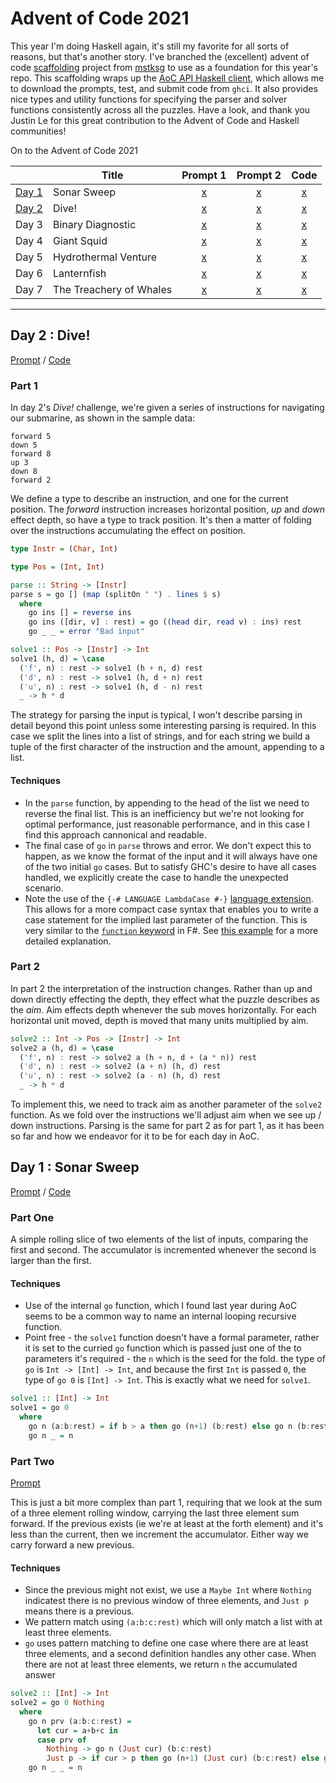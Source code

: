 Advent of Code 2021
===================

This year I'm doing Haskell again, it's still my favorite for all sorts of reasons, but that's another story. I've branched the (excellent) advent of code [scaffolding](https://github.com/mstksg/advent-of-code-dev) project from [mstksg](https://github.com/mstksg) to use as a foundation for this year's repo. This scaffolding wraps up the [AoC API Haskell client](https://hackage.haskell.org/package/advent-of-code-api), which allows me to download the prompts, test, and submit code from `ghci`. It also provides nice types and utility functions for specifying the parser and solver functions consistently across all the puzzles. Have a look, and thank you Justin Le for this great contribution to the Advent of Code and Haskell communities!

On to the Advent of Code 2021

|       | Title                   | Prompt 1 | Prompt 2 | Code | 
|-------|-------------------------|:--------:|:--------:|:----:|
| [Day 1](#day-1--sonar-sweep) | Sonar Sweep   | [x](./prompt/01a.md) | [x](./prompt/01b.md) | [x](./src/AOC/Challenge/Day01.hs) |
| [Day 2](#day-2--dive) | Dive!  | [x](./prompt/02a.md) | [x](./prompt/02b.md) | [x](./src/AOC/Challenge/Day02.hs) |
| Day 3 | Binary Diagnostic       | [x](./prompt/03a.md) | [x](./prompt/03b.md) | [x](./src/AOC/Challenge/Day03.hs) |
| Day 4 | Giant Squid             | [x](./prompt/04a.md) | [x](./prompt/04b.md) | [x](./src/AOC/Challenge/Day04.hs) |
| Day 5 | Hydrothermal Venture    | [x](./prompt/05a.md) | [x](./prompt/05b.md) | [x](./src/AOC/Challenge/Day05.hs) |
| Day 6 | Lanternfish             | [x](./prompt/06a.md) | [x](./prompt/06b.md) | [x](./src/AOC/Challenge/Day06.hs) |
| Day 7 | The Treachery of Whales | [x](./prompt/06a.md) | [x](./prompt/06b.md) | [x](./src/AOC/Challenge/Day06.hs) |

---

## Day 2 : Dive!

[Prompt](./prompt/02a.md) / [Code](./src/AOC/Challenge/Day01.hs)

### Part 1
In day 2's *Dive!* challenge, we're given a series of instructions for navigating our submarine, as shown in the sample data:

```
forward 5
down 5
forward 8
up 3
down 8
forward 2
```
We define a type to describe an instruction, and one for the current position. The _forward_ instruction increases horizontal position, _up_ and _down_ effect depth, so have a type to track position. It's then a matter of folding over the instructions accumulating the effect on position.

```haskell
type Instr = (Char, Int)

type Pos = (Int, Int)

parse :: String -> [Instr]
parse s = go [] (map (splitOn " ") . lines $ s)
  where
    go ins [] = reverse ins
    go ins ([dir, v] : rest) = go ((head dir, read v) : ins) rest
    go _ _ = error "Bad input"

solve1 :: Pos -> [Instr] -> Int
solve1 (h, d) = \case
  ('f', n) : rest -> solve1 (h + n, d) rest
  ('d', n) : rest -> solve1 (h, d + n) rest
  ('u', n) : rest -> solve1 (h, d - n) rest
  _ -> h * d
```

The strategy for parsing the input is typical, I won't describe parsing in detail beyond this point unless some interesting parsing is required. In this case we split the lines into a list of strings, and for each string we build a tuple of the first character of the instruction and the amount, appending to a list. 

#### Techniques
* In the `parse` function, by appending to the head of the list we need to reverse the final list. This is an inefficiency but we're not looking for optimal performance, just reasonable performance, and in this case I find this approach cannonical and readable.
* The final case of `go` in `parse` throws and error. We don't expect this to happen, as we know the format of the input and it will always have one of the two initial `go` cases. But to satisfy GHC's desire to have all cases handled, we explicitly create the case to handle the unexpected scenario.
* Note the use of the `{-# LANGUAGE LambdaCase #-}` [language extension](https://wiki.haskell.org/Language_extensions). This allows for a more compact case syntax that enables you to write a case statement for the implied last parameter of the function. This is very similar to the [`function` keyword](https://docs.microsoft.com/en-us/dotnet/fsharp/language-reference/match-expressions) in F#. See [this example](https://riptutorial.com/haskell/example/5689/lambdacase) for a more detailed explanation.

### Part 2

In part 2 the interpretation of the instruction changes. Rather than up and down directly effecting the depth, they effect what the puzzle describes as the _aim_. Aim effects depth whenever the sub moves horizontally. For each horizontal unit moved, depth is moved that many units multiplied by aim.

```haskell
solve2 :: Int -> Pos -> [Instr] -> Int
solve2 a (h, d) = \case
  ('f', n) : rest -> solve2 a (h + n, d + (a * n)) rest
  ('d', n) : rest -> solve2 (a + n) (h, d) rest
  ('u', n) : rest -> solve2 (a - n) (h, d) rest
  _ -> h * d
```
To implement this, we need to track aim as another parameter of the `solve2` function. As we fold over the instructions we'll adjust aim when we see up / down instructions. Parsing is the same for part 2 as for part 1, as it has been so far and how we endeavor for it to be for each day in AoC.

## Day 1 : Sonar Sweep

[Prompt](./prompt/01a.md) / [Code](./src/AOC/Challenge/Day01.hs)

### Part One
A simple rolling slice of two elements of the list of inputs, comparing the first and second. The
accumulator is incremented whenever the second is larger than the first. 

#### Techniques
* Use of the internal `go` function, which I found last year during AoC seems to be a common way to name an internal looping recursive function.
* Point free - the `solve1` function doesn't have a formal parameter, rather it is set to the curried `go` function which is passed just one of the to parameters it's required - the `n` which is the seed for the fold. the type of `go` is `Int -> [Int] -> Int`, and because the first `Int` is passed `0`, the type of `go 0` is `[Int] -> Int`. This is exactly what we need for `solve1`.

```haskell
solve1 :: [Int] -> Int
solve1 = go 0
  where
    go n (a:b:rest) = if b > a then go (n+1) (b:rest) else go n (b:rest)
    go n _ = n 
```

### Part Two

[Prompt](./prompt/01a.md)

This is just a bit more complex than part 1, requiring that we look at the sum of a three element rolling
window, carrying the last three element sum forward. If the previous exists (ie we're at least at the forth element) 
and it's less than the current, then we increment the accumulator. Either way we carry forward a new previous.

#### Techniques
* Since the previous might not exist, we use a `Maybe Int` where `Nothing` indicatest there is no previous window of three elements, and `Just p` means there is a previous.
* We pattern match using `(a:b:c:rest)` which will only match a list with at least three elements.
* `go` uses pattern matching to define one case where there are at least three elements, and a second definition handles any other case. When there are not at least three elements, we return `n` the accumulated answer
```haskell
solve2 :: [Int] -> Int
solve2 = go 0 Nothing
  where
    go n prv (a:b:c:rest) = 
      let cur = a+b+c in
      case prv of
        Nothing -> go n (Just cur) (b:c:rest)
        Just p -> if cur > p then go (n+1) (Just cur) (b:c:rest) else go n (Just cur) (b:c:rest)
    go n _ _ = n
```





